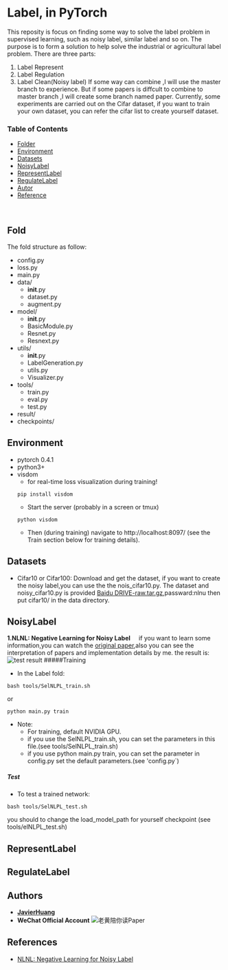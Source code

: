 
# Label, in PyTorch

This reposity is focus on finding some way to solve the label problem in supervised learning, such as noisy label, similar label and so on. The purpose is to form a solution to help solve the industrial or agricultural label problem. There are three parts:

1. Label Represent
2. Label Regulation
3. Label Clean(Noisy label)
If some way can combine ,I will use the master branch to experience. But if some papers is diffcult to combine to master branch ,I will create some branch named paper. Currently, some experiments are carried out on the Cifar dataset, if you want to train your own dataset, you can refer the cifar list to create yourself dataset.

### Table of Contents

- <a href='#Folder_Structure'>Folder</a>
- <a href='#Environment'>Environment</a>
- <a href='#Datasets'>Datasets</a>
- <a href='#Noisy_Label'>NoisyLabel</a>
- <a href='#Represent_Label'>RepresentLabel</a>
- <a href='#Regulate_Label'>RegulateLabel</a>
- <a href='#Autor'>Autor</a>
- <a href='#References'>Reference</a>

&nbsp;
&nbsp;
&nbsp;
&nbsp;

## Fold
The fold structure as follow:

- config.py
- loss.py
- main.py
- data/
	- __init__.py
 	- dataset.py
	- augment.py
- model/
	- __init__.py
	- BasicModule.py
	- Resnet.py
	- Resnext.py
- utils/
	- __init__.py
	- LabelGeneration.py
	- utils.py
	- Visualizer.py
- tools/
	- train.py
	- eval.py
	- test.py
- result/
- checkpoints/
	

## Environment
- pytorch 0.4.1
- python3+
- visdom 
	- for real-time loss visualization during training!
	```Shell
	pip install visdom
	```
	- Start the server (probably in a screen or tmux)
	```Shell
	python visdom
	```
  * Then (during training) navigate to http://localhost:8097/ (see the Train section below for training details).

## Datasets

- Cifar10 or Cifar100: Download and get the dataset, if you want to create the noisy label,you can use the the nois_cifar10.py. The dataset and noisy_cifar10.py is provided [Baidu DRIVE-raw.tar.gz](https://pan.baidu.com/s/1CcbndLcw3Gc6ZqhB28buNg),passward:nlnu
then put cifar10/ in the data directory.

## NoisyLabel

**1.NLNL: Negative Learning for Noisy Label**
&nbsp;&nbsp;&nbsp;&nbsp;if you want to learn some information,you can watch the [original paper](https://arxiv.org/pdf/1908.07387.pdf),also you can see the interpretation of papers and implementation details by me.
the result is:
![test result](https://github.com/JaryHuang/Label/blob/master/result/test.png)
#####Training
- In the Label fold:

```Shell
bash tools/SelNLPL_train.sh
```

or

```Shell
python main.py train
```

- Note:
  * For training, default NVIDIA GPU.
  * if you use the SelNLPL_train.sh, you can set the parameters in this file.(see tools/SelNLPL_train.sh)
  * if you use python main.py train, you can set the parameter in config.py set the default parameters.(see 'config.py`)

##### Test
- To test a trained network:

```Shell
bash tools/SelNLPL_test.sh
```
you should to change the load_model_path for yourself checkpoint (see tools/elNLPL_test.sh)

## RepresentLabel


## RegulateLabel


## Authors
* [**JavierHuang**](https://github.com/JaryHuang)
* **WeChat Official Account**
![老黄陪你读Paper]()

## References
- [NLNL: Negative Learning for Noisy Label](https://arxiv.org/pdf/1908.07387.pdf)